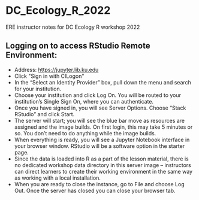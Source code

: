 # DC_Ecology_R_2022
ERE instructor notes for DC Ecology R workshop 2022


## Logging on to access RStudio Remote Environment:

* Address: https://jupyter.lib.ku.edu
* Click "Sign in with CILogon"
* In the “Select an Identity Provider” box, pull down the menu and search for your institution.
* Choose your institution and click Log On. You will be routed to your institution’s Single Sign On, where you can authenticate.
* Once you have signed in, you will see Server Options. Choose “Stack RStudio” and click Start.
* The server will start; you will see the blue bar move as resources are assigned and the image builds. On first login, this may take 5 minutes or so. You don’t need to do anything while the image builds.
* When everything is ready, you will see a Jupyter Notebook interface in your browser window. RStudio will be a software option in the starter page.
* Since the data is loaded into R as a part of the lesson material, there is no dedicated workshop data directory in this server image – instructors can direct learners to create their working environment in the same way as working with a local installation.
* When you are ready to close the instance, go to File and choose Log Out. Once the server has closed you can close your browser tab.
